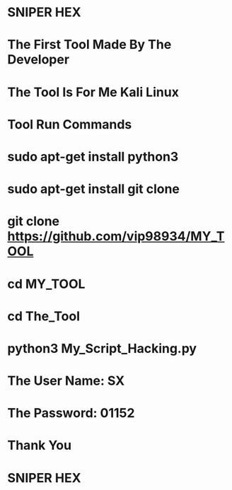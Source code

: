 
# SNIPER HEX
# The First Tool Made By The Developer
# The Tool Is For Me Kali Linux
# Tool Run Commands
# sudo apt-get install python3
# sudo apt-get install git clone
# git clone https://github.com/vip98934/MY_TOOL
# cd MY_TOOL
# cd The_Tool
# python3 My_Script_Hacking.py
# The User Name: SX
# The Password: 01152
# Thank You
# SNIPER HEX
